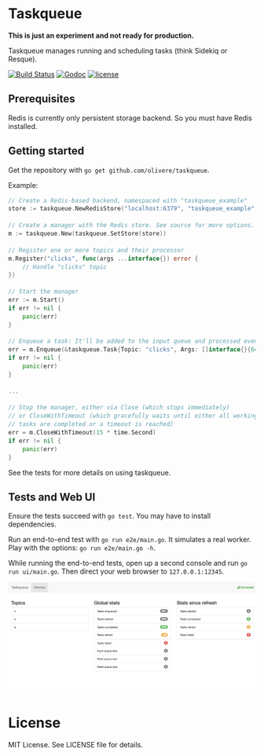 # Taskqueue

**This is just an experiment and not ready for production.**

Taskqueue manages running and scheduling tasks (think Sidekiq or Resque).

[![Build Status](https://travis-ci.org/olivere/taskqueue.svg?branch=master)](https://travis-ci.org/olivere/taskqueue)
[![Godoc](http://img.shields.io/badge/godoc-reference-blue.svg?style=flat)](http://godoc.org/github.com/olivere/taskqueue)
[![license](http://img.shields.io/badge/license-MIT-red.svg?style=flat)](https://raw.githubusercontent.com/olivere/taskqueue/master/LICENSE)

## Prerequisites

Redis is currently only persistent storage backend. So you must have Redis
installed.

## Getting started

Get the repository with `go get github.com/olivere/taskqueue`.

Example:

```go
// Create a Redis-based backend, namespaced with "taskqueue_example"
store := taskqueue.NewRedisStore("localhost:6379", "taskqueue_example", "", 0)

// Create a manager with the Redis store. See source for more options.
m := taskqueue.New(taskqueue.SetStore(store))

// Register one or more topics and their processor
m.Register("clicks", func(args ...interface{}) error {
	// Handle "clicks" topic
})

// Start the manager
err := m.Start()
if err != nil {
	panic(err)
}

// Enqueue a task: It'll be added to the input queue and processed eventually
err = m.Enqueue(&taskqueue.Task{Topic: "clicks", Args: []interface{}{640, 480}})
if err != nil {
	panic(err)
}

...

// Stop the manager, either via Close (which stops immediately)
// or CloseWithTimeout (which gracefully waits until either all working
// tasks are completed or a timeout is reached)
err = m.CloseWithTimeout(15 * time.Second)
if err != nil {
	panic(err)
}
```

See the tests for more details on using taskqueue.

## Tests and Web UI

Ensure the tests succeed with `go test`. You may have to install dependencies.

Run an end-to-end test with `go run e2e/main.go`. It simulates a real worker.
Play with the options: `go run e2e/main.go -h`.

While running the end-to-end tests, open up a second console and run
`go run ui/main.go`. Then direct your web browser to `127.0.0.1:12345`.

![Screenshot](https://raw.githubusercontent.com/olivere/taskqueue/master/images/screenshot1.png)

# License

MIT License. See LICENSE file for details.
